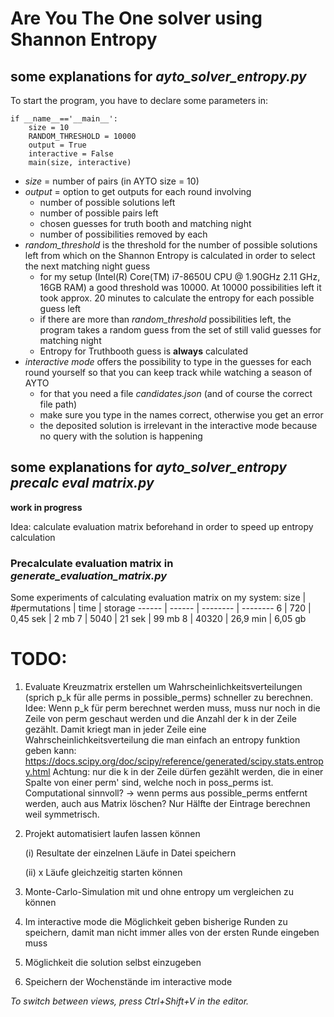 # Are You The One solver using Shannon Entropy


## some explanations  for *ayto_solver_entropy.py*

To start the program, you have to declare some parameters in:

    if __name__=='__main__':
        size = 10
        RANDOM_THRESHOLD = 10000
        output = True
        interactive = False
        main(size, interactive)

- *size* = number of pairs (in AYTO size = 10)
- *output* = option to get outputs for each round involving 
    - number of possible solutions left
    - number of possible pairs left
    - chosen guesses for truth booth and matching night
    - number of possibilities removed by each
- *random_threshold* is the threshold for the number of possible solutions left from which on the Shannon Entropy is calculated in order to select the next matching night guess
    - for my setup (Intel(R) Core(TM) i7-8650U CPU @ 1.90GHz   2.11 GHz, 16GB RAM) a good threshold was 10000. At 10000 possibilities left it took approx. 20 minutes to calculate the entropy for each possible guess left
    - if there are more than *random_threshold* possibilities left, the program takes a random guess from the set of still valid guesses for matching night
    - Entropy for Truthbooth guess is **always** calculated
- *interactive mode* offers the possibility to type in the guesses for each round yourself so that you can keep track while watching a season of AYTO
    - for that you need a file *candidates.json* (and of course the correct file path)
    - make sure you type in the names correct, otherwise you get an error
    - the deposited solution is irrelevant in the interactive mode because no query with the solution is happening


## some explanations  for *ayto_solver_entropy precalc eval matrix.py*
**work in progress**

Idea: calculate evaluation matrix beforehand in order to speed up entropy calculation

### Precalculate evaluation matrix in *generate_evaluation_matrix.py*
Some experiments of calculating evaluation matrix on my system:
size  | #permutations  | time  | storage
------ | ------ | -------- | --------
6  | 720 | 0,45 sek   | 2 mb
7  | 5040 | 21 sek   | 99 mb
8  | 40320 | 26,9 min   | 6,05 gb




# TODO:
1. Evaluate Kreuzmatrix erstellen um Wahrscheinlichkeitsverteilungen (sprich p_k für alle perms in possible_perms) schneller zu berechnen.
Idee: Wenn p_k für perm berechnet werden muss, muss nur noch in die Zeile von perm geschaut werden und die Anzahl der k in der Zeile gezählt.
Damit kriegt man in jeder Zeile eine Wahrscheinlichkeitsverteilung die man einfach an entropy funktion geben kann: https://docs.scipy.org/doc/scipy/reference/generated/scipy.stats.entropy.html
Achtung: nur die k in der Zeile dürfen gezählt werden, die in einer Spalte von einer perm' sind, welche noch in poss_perms ist. Computational sinnvoll?
-> wenn perms aus possible_perms entfernt werden, auch aus Matrix löschen?
Nur Hälfte der Eintrage berechnen weil symmetrisch.

2. Projekt automatisiert laufen lassen können

    (i) Resultate der einzelnen Läufe in Datei speichern

    (ii) x Läufe gleichzeitig starten können

3. Monte-Carlo-Simulation mit und ohne entropy um vergleichen zu können

4. Im interactive mode die Möglichkeit geben bisherige Runden zu speichern, damit man nicht immer alles von der ersten Runde eingeben muss

5. Möglichkeit die solution selbst einzugeben

6. Speichern der Wochenstände im interactive mode

*To switch between views, press Ctrl+Shift+V in the editor.*
